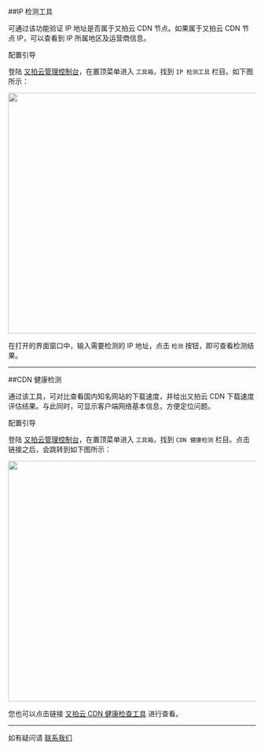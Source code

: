 ﻿##IP 检测工具

可通过该功能验证 IP 地址是否属于又拍云 CDN 节点。如果属于又拍云 CDN 节点 IP，可以查看到 IP 所属地区及运营商信息。
 
配置引导

登陆 [又拍云管理控制台](https://console.upyun.com/login/)，在置顶菜单进入 `工具箱`，找到 `IP 检测工具` 栏目。如下图所示：

<img src="http://upyun-assets.b0.upaiyun.com/docs/cdn/upyun-cdn-ip-check.png" height="490" width="800" />

在打开的界面窗口中，输入需要检测的 IP 地址，点击 `检测` 按钮，即可查看检测结果。

----------

##CDN 健康检测

通过该工具，可对比查看国内知名网站的下载速度，并给出又拍云 CDN 下载速度评估结果。与此同时，可显示客户端网络基本信息，方便定位问题。

配置引导

登陆 [又拍云管理控制台](https://console.upyun.com/login/)，在置顶菜单进入 `工具箱`，找到 `CDN 健康检测` 栏目。点击链接之后，会跳转到如下图所示：

<img src="http://upyun-assets.b0.upaiyun.com/docs/cdn/upyun-cdn-tools-health.png" height="490" width="800" />


您也可以点击链接 [又拍云 CDN 健康检查工具](http://pubstatic.b0.upaiyun.com/cdn-health.html) 进行查看。

----------

如有疑问请 [联系我们](https://www.upyun.com/about_contact.html)

